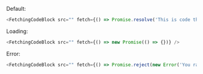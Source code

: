 Default:
```js
<FetchingCodeBlock src="" fetch={() => Promise.resolve('This is code that has been fetched.')} />
```
Loading:
```js
<FetchingCodeBlock src="" fetch={() => new Promise(() => {})} />
```
Error:
```js
<FetchingCodeBlock src="" fetch={() => Promise.reject(new Error('You ran out of link juice!'))} />
```